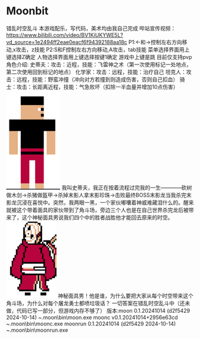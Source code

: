 # Moonbit
错乱时空乱斗
本游戏配乐，写代码，美术均由我自己完成
哔站宣传视频：https://www.bilibili.com/video/BV1KiUKYWE5L?vd_source=1e2494ff2eae0eacf6f94392188aa18c
P1:<-和->控制左右方向移动,x攻击，z技能
P2:S和F控制左右方向移动,A攻击，tab技能
菜单选择界面用上键选择Z确定
人物选择界面用上键选择按键1确定
游戏中上键是跳
目前仅支持pvp
角色介绍:
史蒂夫：攻击：近程，技能：飞雷神之术（第一次使用标记一处地点，第二次使用回到标记的地点）
化学家：攻击：远程，技能：治疗自己
坦克人：攻击：远程，技能：野蛮冲撞（冲向对方若撞到则造成伤害，否则自己扣血）
骑士：攻击：长距离近程，技能：气急败坏（扣除一半血量并增加10点伤害）
![alt text](image-1.png)
我叫史蒂夫，我正在按着流程过完我的一生————砍树做木剑->杀猪做盔甲->杀掉末影人拿末影珍珠->击败最终BOSS末影龙当我杀完末影龙沉浸在喜悦中。突然，我两眼一黑，一个家伙嘟囔着神威难藏泪什么的。醒来就被这个带着面具的家伙带到了角斗场，旁边三个人也是在自己世界杀完龙后被带来了，这个神秘面具男说我们四个中的胜者战胜他才能回去原来的时空。
![alt text](image.png)
神秘面具男！他是谁，为什么要把大家从每个时空带来这个角斗场，为什么对每个屠龙勇士都喷垃圾话？
一切答案在错乱时空乱斗中（还未做，代码已写一部分，但游戏内存不够了）
版本:moon 0.1.20241014 (d2f5429 2024-10-14) ~\.moon\bin\moon.exe
moonc v0.1.20241014+2956e63cd ~\.moon\bin\moonc.exe
moonrun 0.1.20241014 (d2f5429 2024-10-14) ~\.moon\bin\moonrun.exe
